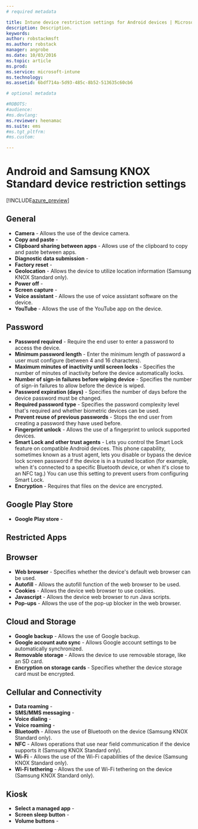 ```yaml
---
# required metadata

title: Intune device restriction settings for Android devices | Microsoft Docs
description: Description.
keywords:
author: robstackmsft
ms.author: robstack
manager: angrobe
ms.date: 10/03/2016
ms.topic: article
ms.prod:
ms.service: microsoft-intune
ms.technology:
ms.assetid: 6bdf714a-5d93-485c-8b52-513635c60cb6

# optional metadata

#ROBOTS:
#audience:
#ms.devlang:
ms.reviewer: heenamac
ms.suite: ems
#ms.tgt_pltfrm:
#ms.custom:

---
```


# Android and Samsung KNOX Standard device restriction settings

[!INCLUDE[azure_preview](../includes/azure_preview.md)]

## General	
- 	**Camera** - Allows the use of the device camera.	
- 	**Copy and paste** - 	
- 	**Clipboard sharing between apps** - Allows use of the clipboard to copy and paste between apps.	
- 	**Diagnostic data submission** - 	
- 	**Factory reset** - 	
- 	**Geolocation** - Allows the device to utilize location information (Samsung KNOX Standard only).	
- 	**Power off** - 	
- 	**Screen capture** - 	
- 	**Voice assistant** - Allows the use of voice assistant software on the device.	
- 	**YouTube** - Allows the use of the YouTube app on the device.	
		
## Password	
- 	**Password required** - Require the end user to enter a password to access the device.	
- 	**Minimum password length**	- Enter the minimum length of password a user must configure (between 4 and 16 characters).
- 	**Maximum minutes of inactivity until screen locks** - Specifies the number of minutes of inactivity before the device automatically locks.	
- 	**Number of sign-in failures before wiping device** - Specifies the number of sign-in failures to allow before the device is wiped.	
- 	**Password expiration (days)** - Specifies the number of days before the device password must be changed.	
- 	**Required password type** - Specifies the password complexity level that's required and whether biometric devices can be used.	
- 	**Prevent reuse of previous passwords** - Stops the end user from creating a password they have used before.	
- 	**Fingerprint unlock** - Allows the use of a fingerprint to unlock supported devices.	
- 	**Smart Lock and other trust agents** - Lets you control the Smart Lock feature on compatible Android devices. This phone capability, sometimes known as a trust agent, lets you disable or bypass the device lock screen password if the device is in a trusted location (for example, when it's connected to a specific Bluetooth device, or when it's close to an NFC tag.) You can use this setting to prevent users from configuring Smart Lock.	
- 	**Encryption** - Requires that files on the device are encrypted.	
		
## Google Play Store	

- 	**Google Play store** - 	
		
## Restricted Apps		
		
## Browser	
- 	**Web browser** - Specifies whether the device's default web browser can be used.	
- 	**Autofill** - Allows the autofill function of the web browser to be used.	
- 	**Cookies** - Allows the device web browser to use cookies.	
- 	**Javascript** - Allows the device web browser to run Java scripts.	
- 	**Pop-ups** - Allows the use of the pop-up blocker in the web browser.	
 		
## Cloud and Storage	
- 	**Google backup** - Allows the use of Google backup.	
- 	**Google account auto sync** - Allows Google account settings to be automatically synchronized.	
- 	**Removable storage** - Allows the device to use removable storage, like an SD card.	
- 	**Encryption on storage cards** - Specifies whether the device storage card must be encrypted.	
		
## Cellular and Connectivity	
- 	**Data roaming** - 	
- 	**SMS/MMS messaging** - 	
- 	**Voice dialing** - 	
- 	**Voice roaming** - 	
- 	**Bluetooth** - Allows the use of Bluetooth on the device (Samsung KNOX Standard only).	
- 	**NFC** - Allows operations that use near field communication if the device supports it (Samsung KNOX Standard only).	
- 	**Wi-Fi** - Allows the use of the Wi-Fi capabilities of the device (Samsung KNOX Standard only).	
- 	**Wi-Fi tethering** - Allows the use of Wi-Fi tethering on the device (Samsung KNOX Standard only).	
		
## Kiosk	
- 	**Select a managed app** - 	
- 	**Screen sleep button**	- 
- 	**Volume buttons** - 	
